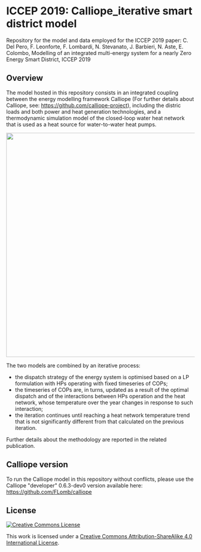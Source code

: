 # ICCEP 2019: Calliope_iterative smart district model
Repository for the model and data employed for the ICCEP 2019 paper: C. Del Pero, F. Leonforte, F. Lombardi, N. Stevanato, J. Barbieri, N. Aste, E. Colombo, Modelling of an integrated multi-energy system for a nearly Zero Energy Smart District, ICCEP 2019

## Overview
The model hosted in this repository consists in an integrated coupling between the energy modelling framework Calliope (For further details about Calliope, see: https://github.com/calliope-project), including the distric loads and both power and heat generation technologies, and a thermodynamic simulation model of the closed-loop water heat network that is used as a heat source for water-to-water heat pumps. 

<img src="https://github.com/SESAM-Polimi/ICCEP-Calliope_iterative/blob/master/System%20configuration%20scheme.jpg" width="600">

The two models are combined by an iterative process:
- the dispatch strategy of the energy system is optimised based on a LP formulation with HPs operating with fixed timeseries of COPs; 
- the timeseries of COPs are, in turns, updated as a result of the optimal dispatch and of the interactions between HPs operation and the heat network, whose temperature over the year changes in response to such interaction;
- the iteration continues until reaching a heat network temperature trend that is not significantly different from that calculated on the previous iteration.

Further details about the methodology are reported in the related publication.

## Calliope version
To run the Calliope model in this repository without conflicts, please use the Calliope "developer" 0.6.3-dev0 version available here: https://github.com/FLomb/calliope

## License
[![Creative Commons License](https://i.creativecommons.org/l/by-sa/4.0/88x31.png)](https://creativecommons.org/licenses/by-sa/4.0/)

This work is licensed under a [Creative Commons Attribution-ShareAlike 4.0 International License](http://creativecommons.org/licenses/by-sa/4.0/).
